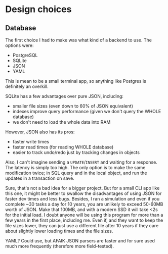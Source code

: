 # Design choices

## Database

The first choice I had to make was what kind of a backend to use. The options were:
 - PostgreSQL
 - SQLite
 - JSON
 - YAML
 
This is mean to be a small terminal app, so anything like Postgres is definitely an overkill. 

SQLite has a few advantages over pure JSON, including:
 - smaller file sizes (even down to 60% of JSON equivalent)
 - indexes improve query performance (given we don't query the WHOLE database)
 - we don't need to load the whole data into RAM

However, JSON also has its pros:
 - faster write times
 - faster read times (for reading WHOLE database)
 - easier to track undo/redo just by tracking changes in objects

Also, I can't imagine sending a `UPDATE`/`INSERT` and waiting for a response. The latency is simply too high. The only option is to make the same modification twice; in SQL query and in the local object, and run the updates in a transaction on save.

Sure, that's not a bad idea for a bigger project. But for a small CLI app like this one, it might be better to swallow the disadvantages of using JSON for faster dev times and less bugs. Besides, I ran a simulation and even if you complete ~30 tasks a day for 10 years, you are unlikely to exceed 50-60MB worth of JSON. Make that 100MB, and with a modern SSD it will take <2s for the initial load. I doubt anyone will be using this program for more than a few years in the first place, including me. Even if, and they want to keep the file sizes lower, they can just use a different file after 10 years if they care about slightly lower loading times and the file sizes.

YAML? Could use, but AFAIK JSON parsers are faster and for sure used much more frequently (therefore more field-tested).